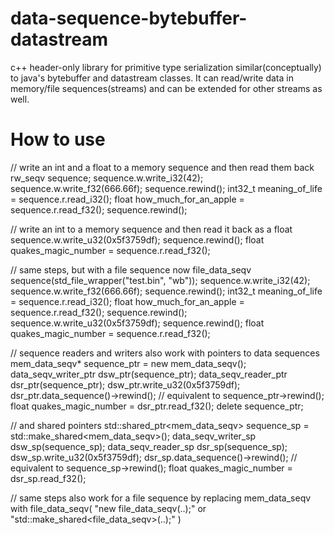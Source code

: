 # data-sequence-bytebuffer-datastream

c++ header-only library for primitive type serialization similar(conceptually) to java's bytebuffer and datastream classes.
It can read/write data in memory/file sequences(streams) and can be extended for other streams as well.

# How to use

// write an int and a float to a memory sequence and then read them back
rw_seqv sequence;
sequence.w.write_i32(42);
sequence.w.write_f32(666.66f);
sequence.rewind();
int32_t meaning_of_life = sequence.r.read_i32();
float how_much_for_an_apple = sequence.r.read_f32();
sequence.rewind();

// write an int to a memory sequence and then read it back as a float
sequence.w.write_u32(0x5f3759df);
sequence.rewind();
float quakes_magic_number = sequence.r.read_f32();

// same steps, but with a file sequence now
file_data_seqv sequence(std_file_wrapper("test.bin", "wb"));
sequence.w.write_i32(42);
sequence.w.write_f32(666.66f);
sequence.rewind();
int32_t meaning_of_life = sequence.r.read_i32();
float how_much_for_an_apple = sequence.r.read_f32();
sequence.rewind();
sequence.w.write_u32(0x5f3759df);
sequence.rewind();
float quakes_magic_number = sequence.r.read_f32();

// sequence readers and writers also work with pointers to data sequences
mem_data_seqv* sequence_ptr = new mem_data_seqv();
data_seqv_writer_ptr dsw_ptr(sequence_ptr);
data_seqv_reader_ptr dsr_ptr(sequence_ptr);
dsw_ptr.write_u32(0x5f3759df);
dsr_ptr.data_sequence()->rewind(); // equivalent to sequence_ptr->rewind();
float quakes_magic_number = dsr_ptr.read_f32();
delete sequence_ptr;

// and shared pointers
std::shared_ptr<mem_data_seqv> sequence_sp = std::make_shared<mem_data_seqv>();
data_seqv_writer_sp dsw_sp(sequence_sp);
data_seqv_reader_sp dsr_sp(sequence_sp);
dsw_sp.write_u32(0x5f3759df);
dsr_sp.data_sequence()->rewind(); // equivalent to sequence_sp->rewind();
float quakes_magic_number = dsr_sp.read_f32();

// same steps also work for a file sequence by replacing mem_data_seqv with file_data_seqv( "new file_data_seqv(..);" or "std::make_shared<file_data_seqv>(..);" )
